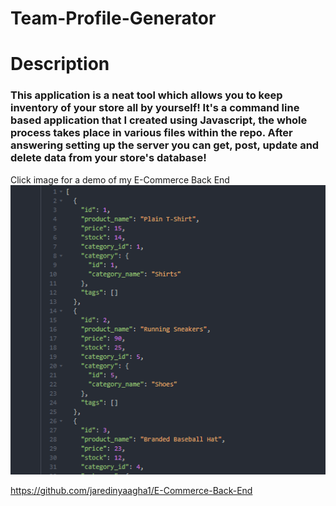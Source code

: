 # Team-Profile-Generator
# Description
### This application is a neat tool which allows you to keep inventory of your store all by yourself! It's a command line based application that I created using Javascript, the whole process takes place in various files within the repo. After answering setting up the server you can get, post, update and delete data from your store's database!

Click image for a demo of my E-Commerce Back End
<a href="https://watch.screencastify.com/v/LkJRV2i5TbHwiT76kaPK"><img src="./assets/Capture.PNG"></img></a>

https://github.com/jaredinyaagha1/E-Commerce-Back-End